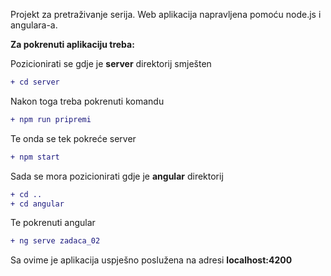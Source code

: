 Projekt za pretraživanje serija. Web aplikacija napravljena pomoću node.js i angulara-a.


__Za pokrenuti aplikaciju treba:__

Pozicionirati se gdje je __server__ direktorij smješten
```diff
+ cd server
```
Nakon toga treba pokrenuti komandu 
```diff
+ npm run pripremi
```
Te onda se tek pokreće server
```diff
+ npm start
```
Sada se mora pozicionirati gdje je __angular__ direktorij
```diff
+ cd ..
+ cd angular
```
Te pokrenuti angular 
```diff
+ ng serve zadaca_02
```
Sa ovime je aplikacija uspješno poslužena na adresi __localhost:4200__

